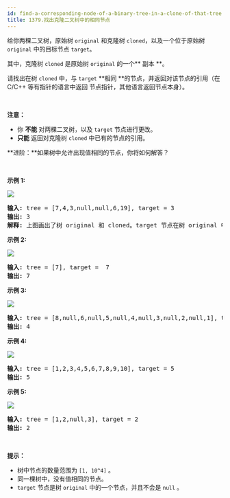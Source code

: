 ```yaml
---
id: find-a-corresponding-node-of-a-binary-tree-in-a-clone-of-that-tree
title: 1379.找出克隆二叉树中的相同节点
---
```

给你两棵二叉树，原始树 <code>original</code> 和克隆树 <code>cloned</code>，以及一个位于原始树 <code>original</code> 中的目标节点 <code>target</code>。

其中，克隆树 <code>cloned</code> 是原始树 <code>original</code> 的一个** 副本 **。

请找出在树 <code>cloned</code> 中，与 <code>target</code> **相同 **的节点，并返回对该节点的引用（在 C/C++ 等有指针的语言中返回 节点指针，其他语言返回节点本身）。

 

**注意：**

- 你 **不能** 对两棵二叉树，以及 <code>target</code> 节点进行更改。
- **只能** 返回对克隆树 <code>cloned</code> 中已有的节点的引用。


**进阶：**如果树中允许出现值相同的节点，你将如何解答？

 



**示例 1:**

![](https://assets.leetcode.com/uploads/2020/02/21/e1.png)


<pre><strong>输入:</strong> tree = [7,4,3,null,null,6,19], target = 3<br/><strong>输出:</strong> 3<br/><strong>解释:</strong> 上图画出了树 original 和 cloned。target 节点在树 original 中，用绿色标记。答案是树 cloned 中的黄颜色的节点（其他示例类似）。</pre>

**示例 2:**

![](https://assets.leetcode.com/uploads/2020/02/21/e2.png)


<pre><strong>输入:</strong> tree = [7], target =  7<br/><strong>输出:</strong> 7<br/></pre>

**示例 3:**

![](https://assets.leetcode.com/uploads/2020/02/21/e3.png)


<pre><strong>输入:</strong> tree = [8,null,6,null,5,null,4,null,3,null,2,null,1], target = 4<br/><strong>输出:</strong> 4<br/></pre>

**示例 4:**

![](https://assets.leetcode.com/uploads/2020/02/21/e4.png)


<pre><strong>输入:</strong> tree = [1,2,3,4,5,6,7,8,9,10], target = 5<br/><strong>输出:</strong> 5<br/></pre>

**示例 5:**

![](https://assets.leetcode.com/uploads/2020/02/21/e5.png)


<pre><strong>输入:</strong> tree = [1,2,null,3], target = 2<br/><strong>输出:</strong> 2</pre>

 

**提示：**


- 树中节点的数量范围为 <code>[1, 10^4]</code> 。
- 同一棵树中，没有值相同的节点。
- <code>target</code> 节点是树 <code>original</code> 中的一个节点，并且不会是 <code>null</code> 。
